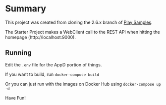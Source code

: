 # Summary

This project was created from cloning the 2.6.x branch of [Play Samples](https://github.com/playframework/play-samples).

The Starter Project makes a WebClient call to the REST API when hitting the homepage (http://localhost:9000).

## Running

Edit the `.env` file for the AppD portion of things.

If you want to build, run `docker-compose build`

Or you can just run with the images on Docker Hub using `docker-compose up -d`

Have Fun!

